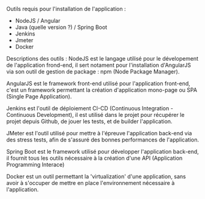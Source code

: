 Outils requis pour l'installation de l'application :
- NodeJS / Angular
- Java (quelle version ?) / Spring Boot
- Jenkins
- Jmeter
- Docker

Descriptions des outils :
NodeJS est le langage utilisé pour le dévelopement de l'application frond-end, il sert notament pour l'installation d'AngularJS via son outil de gestion de package : npm (Node Package Manager).

AngularJS est le framework front-end utilisé pour l'application front-end, c'est un framework permettant la création d'application mono-page ou SPA (Single Page Application).

Jenkins est l'outil de déploiement CI-CD (Continuous Integration - Continuous Development), il est utilisé dans le projet pour récupérer le projet depuis Github, de jouer les tests, et de builder l'application.

JMeter est l'outil utilisé pour mettre à l'épreuve l'application back-end via des stress tests, afin de s'assuré des bonnes performances de l'application.

Spring Boot est le framework utilisé pour développer l'application back-end, il fournit tous les outils nécessaire à la création d'une API (Application Programming Interace)

Docker est un outil permettant la 'virtualization' d'une application, sans avoir à s'occuper de mettre en place l'environnement nécessaire à l'application.

